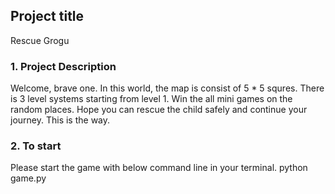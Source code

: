 ## Project title
Rescue Grogu

### 1. Project Description
Welcome, brave one.
In this world, the map is consist of 5 * 5 squres. There is 3 level systems starting from level 1. Win the all mini games on the random places. Hope you can rescue the child safely and continue your journey. 
This is the way.

### 2. To start
Please start the game with below command line in your terminal.
python game.py
